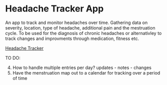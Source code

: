 # Headache Tracker App #

An app to track and monitor headaches over time.
Gathering data on severity, location, type of headache, additional pain and the mestruation cycle.
To be used for the diagnosis of chronic headaches or alternativley to track changes and improvments through medication, fitness etc.

[Headache Tracker](https://clareradtke.github.io/Headache_Tracker/)

TO DO:
<!-- 1) add date tracking upon submit
2) add time tracking upon submit
3) add adjustable date and time input (for past entries) - seperate to the automatic submit date and time inputs. -->
4) How to handle multiple entries per day? updates - notes - changes
5) Have the menstruation map out to a calendar for tracking over a period of time
